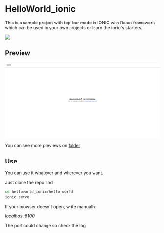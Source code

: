 # HelloWorld_ionic
This is a sample project with top-bar made in IONIC with React framework which can be used in your own projects or learn the ionic's starters.

![](https://badgen.net/badge/npm/v%206.14.18/blue?icon=npm)

## Preview
![](https://github.com/fcoterroba/HelloWorld_ionic/blob/main/previews/preview_web.jpg)

You can see more previews on [folder](https://github.com/fcoterroba/HelloWorld_ionic/tree/main/previews)

## Use
You can use it whatever and wherever you want.

Just clone the repo and 

```bash
cd helloworld_ionic/hello-world
ionic serve
```

If your browser doesn't open, write manually:

*localhost:8100*

The port could change so check the log
